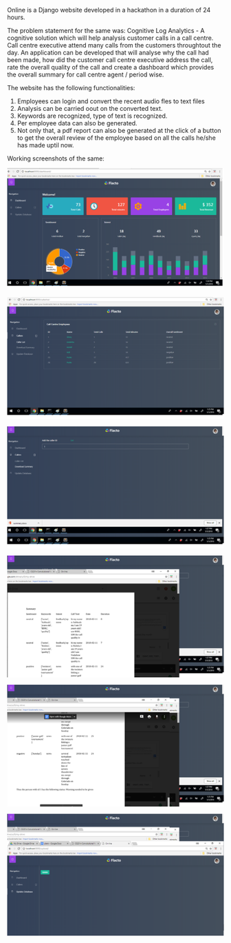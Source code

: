 Online is a Django website developed in a hackathon in a duration of 24 hours.

The problem statement for the same was: 
Cognitive Log Analytics - A cognitive solution which will help analysis customer calls in a call centre.
Call centre executive attend many calls from the customers throughtout the day. An application can be developed that will analyse why the call had been made, how did the customer call centre executive address the call, rate the overall quality of the call and create a dashboard which provides the overall summary for call centre agent / period wise.

The website has the following functionalities:

1. Employees can login and convert the recent audio fles to text files
2. Analysis can be carried oout on the converted text.
3. Keywords are recognized, type of text is recognized.
4. Per employee data can also be generated.
5. Not only that, a pdf report can also be generated at the click of a button to get the overall review of the employee based on all the calls he/she has made uptil now.

Working screenshots of the same:

![alt text](https://github.com/Nits2097/CodeShastraRound1/blob/master/onliness/dashboard.png)

![alt text](https://github.com/Nits2097/CodeShastraRound1/blob/master/onliness/callerlist.png)

![alt text](https://github.com/Nits2097/CodeShastraRound1/blob/master/onliness/summary.png)

![alt text](https://github.com/Nits2097/CodeShastraRound1/blob/master/onliness/summdoc.png)

![alt text](https://github.com/Nits2097/CodeShastraRound1/blob/master/onliness/summdoc2.png)

![alt text](https://github.com/Nits2097/CodeShastraRound1/blob/master/onliness/update.png)


